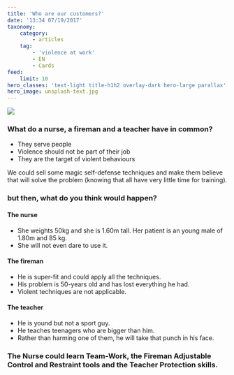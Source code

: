 ```yaml
---
title: 'Who are our customers?'
date: '13:34 07/19/2017'
taxonomy:
    category:
        - articles
    tag:
        - 'violence at work'
        - EN
        - Cards
feed:
    limit: 10
hero_classes: 'text-light title-h1h2 overlay-dark hero-large parallax'
hero_image: unsplash-text.jpg
---
```


![](https://yoursafety.training/images/my-customers.jpg)
### **What do a nurse, a fireman and a teacher have in common?**

* They serve people
* Violence should not be part of their job
* They are the target of violent behaviours


We could sell some magic self-defense techniques and make them believe that will solve the problem (knowing that all have very little time for training).

### **but then, what do you think would happen?**  
  
  
#### The nurse
* She weights 50kg and she is 1.60m tall. Her patient is an young male of 1.80m and 85 kg.
* She will not even dare to use it.
  
  
#### The fireman
* He is super-fit and could apply all the techniques.
* His problem is 50-years old and has lost everything he had.
* Violent techniques are not applicable.
  
  
#### The teacher
* He is yound but not a sport guy.
* He teaches teenagers who are bigger than him.
* Rather than harming one of them, he will take that punch in his face.



### The Nurse could learn **Team-Work**, the Fireman **Adjustable Control and Restraint tools** and the Teacher **Protection skills**.